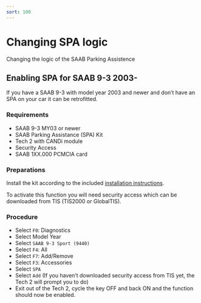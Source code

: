 ```yaml
---
sort: 100
---
```


# Changing SPA logic

Changing the logic of the SAAB Parking Assistence 

## Enabling SPA for SAAB 9-3 2003-

If you have a SAAB 9-3 with model year 2003 and newer and don’t have an SPA on your car it can be retrofitted.

### Requirements

* SAAB 9-3 MY03 or newer
* SAAB Parking Assistance (SPA) Kit
* Tech 2 with CANDi module
* Security Access
* SAAB 1XX.000 PCMCIA card

### Preparations

Install the kit according to the included [installation instructions](32026045gb.pdf).

To activate this function you will need security access which can be downloaded from TIS (TIS2000 or GlobalTIS).

### Procedure

* Select `F0`: Diagnostics
* Select Model Year
* Select `SAAB 9-3 Sport (9440)`
* Select `F4`: All
* Select `F7`: Add/Remove
* Select `F3`: Accessories
* Select `SPA`
* Select `Add` (If you haven’t downloaded security access from TIS yet, the Tech 2 will prompt you to do)
* Exit out of the Tech 2, cycle the key OFF and back ON and the function should now be enabled.
